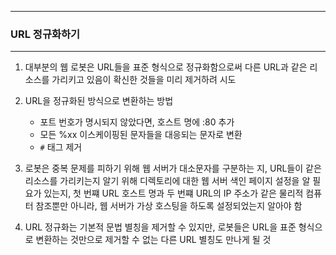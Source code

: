 -----
### URL 정규화하기
-----
1. 대부분의 웹 로봇은 URL들을 표준 형식으로 정규화함으로써 다른 URL과 같은 리소스를 가리키고 있음이 확신한 것들을 미리 제거하려 시도
2. URL을 정규화된 방식으로 변환하는 방법
   - 포트 번호가 명시되지 않았다면, 호스트 명에 :80 추가
   - 모든 %xx 이스케이핑된 문자들을 대응되는 문자로 변환
   - ```#``` 태그 제거

3. 로봇은 중복 문제를 피하기 위해 웹 서버가 대소문자를 구분하는 지, URL들이 같은 리소스를 가리키는지 알기 위해 디렉토리에 대한 웹 서버 색인 페이지 설정을 알 필요가 있는지, 첫 번쨰 URL 호스트 명과 두 번쨰 URL의 IP 주소가 같은 물리적 컴퓨터 참조뿐만 아니라, 웹 서버가 가상 호스팅을 하도록 설정되었는지 알아야 함
4. URL 정규화는 기본적 문법 별칭을 제거할 수 있지만, 로봇들은 URL을 표준 형식으로 변환하는 것만으로 제거할 수 없는 다른 URL 별칭도 만나게 될 것

